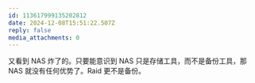 ```yaml
---
id: 113617999135202812
date: 2024-12-08T15:51:22.507Z
reply: false
media_attachments: 0
---
```


又看到 NAS 炸了的。只要能意识到 NAS 只是存储工具，而不是备份工具，那 NAS 就没有任何优势了。Raid 更不是备份。

